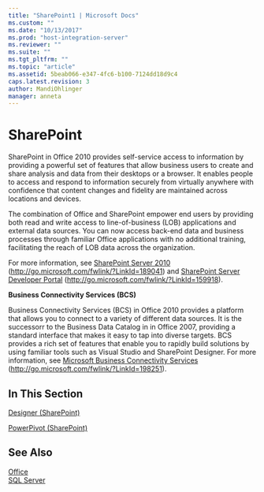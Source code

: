 ```yaml
---
title: "SharePoint1 | Microsoft Docs"
ms.custom: ""
ms.date: "10/13/2017"
ms.prod: "host-integration-server"
ms.reviewer: ""
ms.suite: ""
ms.tgt_pltfrm: ""
ms.topic: "article"
ms.assetid: 5beab066-e347-4fc6-b100-7124dd18d9c4
caps.latest.revision: 3
author: MandiOhlinger
manager: anneta
---
```

# SharePoint
SharePoint in Office 2010 provides self-service access to information by providing a powerful set of features that allow business users to create and share analysis and data from their desktops or a browser. It enables people to access and respond to information securely from virtually anywhere with confidence that content changes and fidelity are maintained across locations and devices.  
  
 The combination of Office and SharePoint empower end users by providing both read and write access to line-of-business (LOB) applications and external data sources. You can now access back-end data and business processes through familiar Office applications with no additional training, facilitating the reach of LOB data across the organization.  
  
 For more information, see [SharePoint Server 2010](http://go.microsoft.com/fwlink/?LinkId=189041) (http://go.microsoft.com/fwlink/?LinkId=189041) and [SharePoint Server Developer Portal](http://go.microsoft.com/fwlink/?LinkId=159918) (http://go.microsoft.com/fwlink/?LinkId=159918).  
  
 **Business Connectivity Services (BCS)**  
  
 Business Connectivity Services (BCS) in Office 2010 provides a platform that allows you to connect to a variety of different data sources. It is the successorr to the Business Data Catalog in in Office 2007, providing a standard interface that makes it easy to tap into diverse targets. BCS provides a rich set of features that enable you to rapidly build solutions by using familiar tools such as Visual Studio and SharePoint Designer. For more information, see [Microsoft Business Connectivity Services](http://go.microsoft.com/fwlink/?LinkId=198251) (http://go.microsoft.com/fwlink/?LinkId=198251).  
  
## In This Section  
 [Designer (SharePoint)](../core/designer-sharepoint.md)  
  
 [PowerPivot (SharePoint)](../core/powerpivot-sharepoint.md)  
  
## See Also  
 [Office](../core/office.md)   
 [SQL Server](../core/sql-server.md)